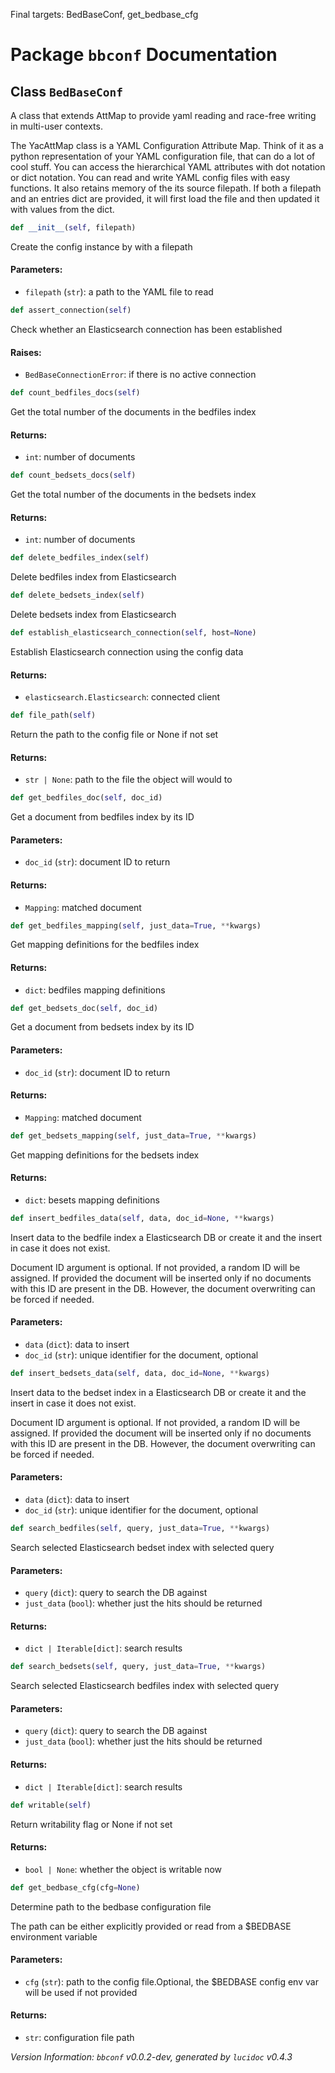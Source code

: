 Final targets: BedBaseConf, get_bedbase_cfg
<script>
document.addEventListener('DOMContentLoaded', (event) => {
  document.querySelectorAll('h3 code').forEach((block) => {
    hljs.highlightBlock(block);
  });
});
</script>

<style>
h3 .content { 
    padding-left: 22px;
    text-indent: -15px;
 }
h3 .hljs .content {
    padding-left: 20px;
    margin-left: 0px;
    text-indent: -15px;
    martin-bottom: 0px;
}
h4 .content, table .content, p .content, li .content { margin-left: 30px; }
h4 .content { 
    font-style: italic;
    font-size: 1em;
    margin-bottom: 0px;
}

</style>


# Package `bbconf` Documentation

## <a name="BedBaseConf"></a> Class `BedBaseConf`
A class that extends AttMap to provide yaml reading and race-free writing in multi-user contexts.

The YacAttMap class is a YAML Configuration Attribute Map. Think of it as a python representation of your YAML
configuration file, that can do a lot of cool stuff. You can access the hierarchical YAML attributes with dot
notation or dict notation. You can read and write YAML config files with easy functions. It also retains memory
of the its source filepath. If both a filepath and an entries dict are provided, it will first load the file
and then updated it with values from the dict.


```python
def __init__(self, filepath)
```

Create the config instance by with a filepath
#### Parameters:

- `filepath` (`str`):  a path to the YAML file to read




```python
def assert_connection(self)
```

Check whether an Elasticsearch connection has been established
#### Raises:

- `BedBaseConnectionError`:  if there is no active connection




```python
def count_bedfiles_docs(self)
```

Get the total number of the documents in the bedfiles index
#### Returns:

- `int`:  number of documents




```python
def count_bedsets_docs(self)
```

Get the total number of the documents in the bedsets index
#### Returns:

- `int`:  number of documents




```python
def delete_bedfiles_index(self)
```

Delete bedfiles index from Elasticsearch



```python
def delete_bedsets_index(self)
```

Delete bedsets index from Elasticsearch



```python
def establish_elasticsearch_connection(self, host=None)
```

Establish Elasticsearch connection using the config data
#### Returns:

- `elasticsearch.Elasticsearch`:  connected client




```python
def file_path(self)
```

Return the path to the config file or None if not set
#### Returns:

- `str | None`:  path to the file the object will would to




```python
def get_bedfiles_doc(self, doc_id)
```

Get a document from bedfiles index by its ID
#### Parameters:

- `doc_id` (`str`):  document ID to return


#### Returns:

- `Mapping`:  matched document




```python
def get_bedfiles_mapping(self, just_data=True, **kwargs)
```

Get mapping definitions for the bedfiles index
#### Returns:

- `dict`:  bedfiles mapping definitions




```python
def get_bedsets_doc(self, doc_id)
```

Get a document from bedsets index by its ID
#### Parameters:

- `doc_id` (`str`):  document ID to return


#### Returns:

- `Mapping`:  matched document




```python
def get_bedsets_mapping(self, just_data=True, **kwargs)
```

Get mapping definitions for the bedsets index
#### Returns:

- `dict`:  besets mapping definitions




```python
def insert_bedfiles_data(self, data, doc_id=None, **kwargs)
```

Insert data to the bedfile index a Elasticsearch DB or create it and the insert in case it does not exist.

Document ID argument is optional. If not provided, a random ID will
be assigned. If provided the document will be inserted only if no
documents with this ID are present in the DB. However, the document
overwriting can be forced if needed.
#### Parameters:

- `data` (`dict`):  data to insert
- `doc_id` (`str`):  unique identifier for the document, optional




```python
def insert_bedsets_data(self, data, doc_id=None, **kwargs)
```

Insert data to the bedset index in a Elasticsearch DB or create it and the insert in case it does not exist.

Document ID argument is optional. If not provided, a random ID will
be assigned.
If provided the document will be inserted only if no documents with
this ID are present in the DB.
However, the document overwriting can be forced if needed.
#### Parameters:

- `data` (`dict`):  data to insert
- `doc_id` (`str`):  unique identifier for the document, optional




```python
def search_bedfiles(self, query, just_data=True, **kwargs)
```

Search selected Elasticsearch bedset index with selected query
#### Parameters:

- `query` (`dict`):  query to search the DB against
- `just_data` (`bool`):  whether just the hits should be returned


#### Returns:

- `dict | Iterable[dict]`:  search results




```python
def search_bedsets(self, query, just_data=True, **kwargs)
```

Search selected Elasticsearch bedfiles index with selected query
#### Parameters:

- `query` (`dict`):  query to search the DB against
- `just_data` (`bool`):  whether just the hits should be returned


#### Returns:

- `dict | Iterable[dict]`:  search results




```python
def writable(self)
```

Return writability flag or None if not set
#### Returns:

- `bool | None`:  whether the object is writable now




```python
def get_bedbase_cfg(cfg=None)
```

Determine path to the bedbase configuration file

The path can be either explicitly provided
or read from a $BEDBASE environment variable
#### Parameters:

- `cfg` (`str`):  path to the config file.Optional, the $BEDBASE config env var will be used if not provided


#### Returns:

- `str`:  configuration file path







*Version Information: `bbconf` v0.0.2-dev, generated by `lucidoc` v0.4.3*
